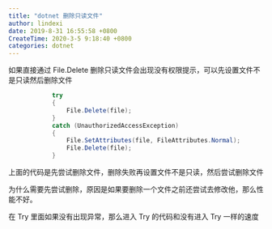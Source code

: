 ```yaml
---
title: "dotnet 删除只读文件"
author: lindexi
date: 2019-8-31 16:55:58 +0800
CreateTime: 2020-3-5 9:18:40 +0800
categories: dotnet
---
```


如果直接通过 File.Delete 删除只读文件会出现没有权限提示，可以先设置文件不是只读然后删除文件

<!--more-->



```csharp
            try
            {
                File.Delete(file);
            }
            catch (UnauthorizedAccessException)
            {
                File.SetAttributes(file, FileAttributes.Normal);
                File.Delete(file);
            }
```

上面的代码是先尝试删除文件，删除失败再设置文件不是只读，然后尝试删除文件

为什么需要先尝试删除，原因是如果要删除一个文件之前还尝试去修改他，那么性能不好。

在 Try 里面如果没有出现异常，那么进入 Try 的代码和没有进入 Try 一样的速度

